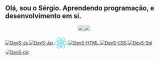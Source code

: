 ## Olá, sou o Sérgio. Aprendendo programação, e desenvolvimento em si.
<div align="center">
  <a href="https://github.com/web-development-ser">
  <img height="180em" src="https://github-readme-stats.vercel.app/api?username=web-development-ser&show_icons=true&theme=tokyonight&include_all_commits=true&count_private=true"/>
  <img height="180em" src="https://github-readme-stats.vercel.app/api/top-langs/?username=web-development-ser&layout=compact&langs_count=7&theme=tokyonight"/>
</div>

<div style="display: inline_block"><br>
  <img align="center" alt="DevS-Js" height="40" width="40" src="https://cdn-icons-png.flaticon.com/128/2305/2305963.png">
  <img align="center" alt="DevS-Jar" height="40" width="40" src="https://cdn-icons-png.flaticon.com/128/2305/2305951.png">
  <img align="center" alt="DevS-React" height="40" width="40" src="https://raw.githubusercontent.com/devicons/devicon/master/icons/react/react-original.svg">
  <img align="center" alt="DevS-HTML" height="40" width="40" src="https://cdn-icons-png.flaticon.com/128/2305/2305941.png">
  <img align="center" alt="DevS-CSS" height="40" width="40" src="https://cdn-icons-png.flaticon.com/128/2305/2305903.png">
  <img align="center" alt="DevS-Sql" height="40" width="40" src="https://cdn-icons-png.flaticon.com/128/2306/2306022.png">
  <img align="center" alt="DevS-pic" height="40" style="border-radius:40px;" src="https://cdn-icons-png.flaticon.com/128/4667/4667922.png">
</div>
